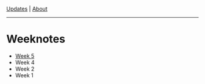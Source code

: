 [Updates](/updates/index.html) | [About](/about.html)

----

 
# Weeknotes

- [Week 5](weeknote-2023-03-03.html)
- Week 4
- Week 2
- Week 1
